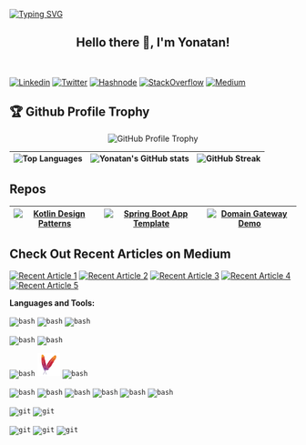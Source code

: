 [![Typing SVG](https://readme-typing-svg.herokuapp.com?multiline=true&width=500&lines=JVM++Senior+Backend+Developer+++++++++++)](https://git.io/typing-svg)

<h2 align="center">Hello there 👋, I'm Yonatan!</h2><BR/>

[![Linkedin](https://img.shields.io/badge/LinkedIn-0077B5?style=for-the-badge&logo=linkedin&logoColor=white)](https://www.linkedin.com/in/yonatankarp/)
[![Twitter](https://img.shields.io/badge/Twitter-1DA1F2?style=for-the-badge&logo=twitter&logoColor=white)](https://twitter.com/yonvata/)
[![Hashnode](https://img.shields.io/badge/Hashnode-2962FF?style=for-the-badge&logo=hashnode&logoColor=white)](https://yonatankarp.com/)
[![StackOverflow](https://img.shields.io/badge/StackOverflow-ffffff?style=for-the-badge&logo=stackoverflow)](https://stackoverflow.com/users/3899765/yonatan-karp-rudin/)
[![Medium](https://img.shields.io/badge/medium-000000?style=for-the-badge&logo=medium&logoColor=white)](https://medium.com/@yonatankarp)

<h2>🏆 Github Profile Trophy</h2>

<p align="center">
  <img width="800" src="https://github-profile-trophy.vercel.app/?username=yonatankarp&column=9&theme=gruvbox&no-frame=true" alt="GitHub Profile Trophy"/>
</p>

| ![Top Languages](https://github-readme-stats.vercel.app/api/top-langs/?username=yonatankarp&hide=SCSS,css,html) | ![Yonatan's GitHub stats](https://github-readme-stats.vercel.app/api?username=yonatankarp&show_icons=true&theme=default&count_private=true) | ![GitHub Streak](https://github-readme-streak-stats.herokuapp.com?user=yonatankarp&theme=neon-palenight&hide_border=true) |
|-----------------------------------------------------------------------------------------------------------------|---------------------------------------------------------------------------------------------------------------------------------------------|---------------------------------------------------------------------------------------------------------------------------|

## Repos

| [![Kotlin Design Patterns](https://github-readme-stats.vercel.app/api/pin/?username=yonatankarp&repo=kotlin-design-patterns&show_owner=true)]([https://github.com/yonatankarp/rabbit-hole](https://github.com/yonatankarp/kotlin-design-patterns)) | [![Spring Boot App Template](https://github-readme-stats.vercel.app/api/pin/?username=yonatankarp&repo=spring-boot-app-template&show_owner=true)](https://github.com/yonatankarp/spring-boot-app-template) | [![Domain Gateway Demo](https://github-readme-stats.vercel.app/api/pin/?username=yonatankarp&repo=domain-gateway-demo&show_owner=true)](https://github.com/yonatankarp/domain-gateway-demo) |
|----------------------------------------------------------------------------------------------------------------------------------------------------------------------------------------------------------------------------------------------------|------------------------------------------------------------------------------------------------------------------------------------------------------------------------------------------------------------|---------------------------------------------------------------------------------------------------------------------------------------------------------------------------------------------|

## Check Out Recent Articles on Medium

<a target="_blank" href="https://github-readme-medium-recent-article.vercel.app/medium/@yonatankarp/0"><img src="https://github-readme-medium-recent-article.vercel.app/medium/@yonatankarp/0" alt="Recent Article 1"></a>
<a target="_blank" href="https://github-readme-medium-recent-article.vercel.app/medium/@yonatankarp/1"><img src="https://github-readme-medium-recent-article.vercel.app/medium/@yonatankarp/1" alt="Recent Article 2"></a>
<a target="_blank" href="https://github-readme-medium-recent-article.vercel.app/medium/@yonatankarp/2"><img src="https://github-readme-medium-recent-article.vercel.app/medium/@yonatankarp/2" alt="Recent Article 3"></a>
<a target="_blank" href="https://github-readme-medium-recent-article.vercel.app/medium/@yonatankarp/3"><img src="https://github-readme-medium-recent-article.vercel.app/medium/@yonatankarp/3" alt="Recent Article 4"></a>
<a target="_blank" href="https://github-readme-medium-recent-article.vercel.app/medium/@yonatankarp/4"><img src="https://github-readme-medium-recent-article.vercel.app/medium/@yonatankarp/4" alt="Recent Article 5"></a>

**Languages and Tools:**

[//]: <> (Languages)
<code><img src="https://www.vectorlogo.zone/logos/kotlinlang/kotlinlang-icon.svg" alt="bash" width="40" height="40"/></code>
<code><img src="https://www.vectorlogo.zone/logos/java/java-icon.svg" alt="bash" width="40" height="40"/></code>
<code><img src="https://www.vectorlogo.zone/logos/python/python-icon.svg" alt="bash" width="40" height="40"/></code>

[//]: <> (Frameworks)
<code><img src="https://www.vectorlogo.zone/logos/springio/springio-icon.svg" alt="bash" width="40" height="40"/></code>
<code><img src="https://www.vectorlogo.zone/logos/openapis/openapis-icon.svg" alt="bash" width="40" height="40"/></code>

[//]: <> (Tools)
<code><img src="https://www.vectorlogo.zone/logos/gradle/gradle-icon.svg" alt="bash" width="40" height="40"/></code>
<code><img src="https://github.com/vscode-icons/vscode-icons/blob/master/icons/file_type_maven.svg" alt="bash" width="40" height="40"/></code>
<code><img src="https://www.vectorlogo.zone/logos/docker/docker-icon.svg" alt="bash" width="40" height="40"/></code>

[//]: <> (Infrastructure)
<code><img src="https://www.vectorlogo.zone/logos/apache_kafka/apache_kafka-icon.svg" alt="bash" width="40" height="40"/></code>
<code><img src="https://www.vectorlogo.zone/logos/rabbitmq/rabbitmq-icon.svg" alt="bash" width="40" height="40"/></code>
<code><img src="https://www.vectorlogo.zone/logos/apache_cassandra/apache_cassandra-icon.svg" alt="bash" width="40" height="40"/></code>
<code><img src="https://www.vectorlogo.zone/logos/postgresql/postgresql-icon.svg" alt="bash" width="40" height="40"/></code>
<code><img src="https://github.com/gilbarbara/logos/blob/main/logos/opentelemetry-icon.svg" alt="bash" width="40" height="40"/></code>
<code><img src="https://www.vectorlogo.zone/logos/honeycombio/honeycombio-icon.svg" alt="bash" width="40" height="40"/></code>

<code><img src="https://www.vectorlogo.zone/logos/github/github-icon.svg" alt="git" width="40" height="40"/></code>
<code><img src="https://www.vectorlogo.zone/logos/git-scm/git-scm-icon.svg" alt="git" width="40" height="40"/></code>

[//]: <> (IDEA)
<code><img src="https://upload.vectorlogo.zone/logos/jetbrains_idea/images/d4398a36-c378-4511-a508-106ded6cd69a.svg" alt="git" width="40" height="40"/></code>
<code><img src="https://www.vectorlogo.zone/logos/visualstudio_code/visualstudio_code-icon.svg" alt="git" width="40" height="40"/></code>
<code><img src="https://www.vectorlogo.zone/logos/vim/vim-icon.svg" alt="git" width="40" height="40"/></code>
